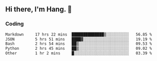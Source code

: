## Hi there, I'm Hang. 👋

### Coding

<!--START_SECTION:waka-->

```txt
Markdown     17 hrs 22 mins  ██████████████▒░░░░░░░░░░   56.85 %
JSON         5 hrs 51 mins   ████▓░░░░░░░░░░░░░░░░░░░░   19.19 %
Bash         2 hrs 54 mins   ██▒░░░░░░░░░░░░░░░░░░░░░░   09.53 %
Python       2 hrs 45 mins   ██▒░░░░░░░░░░░░░░░░░░░░░░   09.02 %
Other        1 hr 2 mins     █░░░░░░░░░░░░░░░░░░░░░░░░   03.39 %
```

<!--END_SECTION:waka-->
